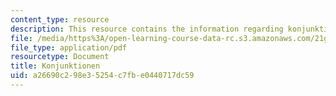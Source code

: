 ```yaml
---
content_type: resource
description: This resource contains the information regarding konjunktionen.
file: /media/https%3A/open-learning-course-data-rc.s3.amazonaws.com/21g-401-german-i-fall-2008/a26690c298e35254c7fbe0440717dc59_MIT21G_401F08_subord.pdf
file_type: application/pdf
resourcetype: Document
title: Konjunktionen
uid: a26690c2-98e3-5254-c7fb-e0440717dc59
---
```

